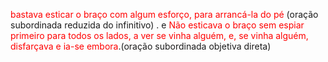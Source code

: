 <span style="color:#ff0000">bastava esticar o braço com algum esforço, para arrancá-la do pé</span> (oração subordinada reduzida do infinitivo) . e <span style="color:#ff0000">Não esticava o braço sem espiar primeiro para todos os lados, a ver se vinha alguém, e, se vinha alguém, disfarçava e ia-se embora</span>.(oração subordinada objetiva direta)